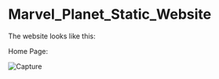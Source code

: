 # Marvel_Planet_Static_Website
The website looks like this:

Home Page:

![Capture](https://user-images.githubusercontent.com/85679367/127656764-5cc68c50-59fe-4537-aa53-880ebb42526b.PNG)
